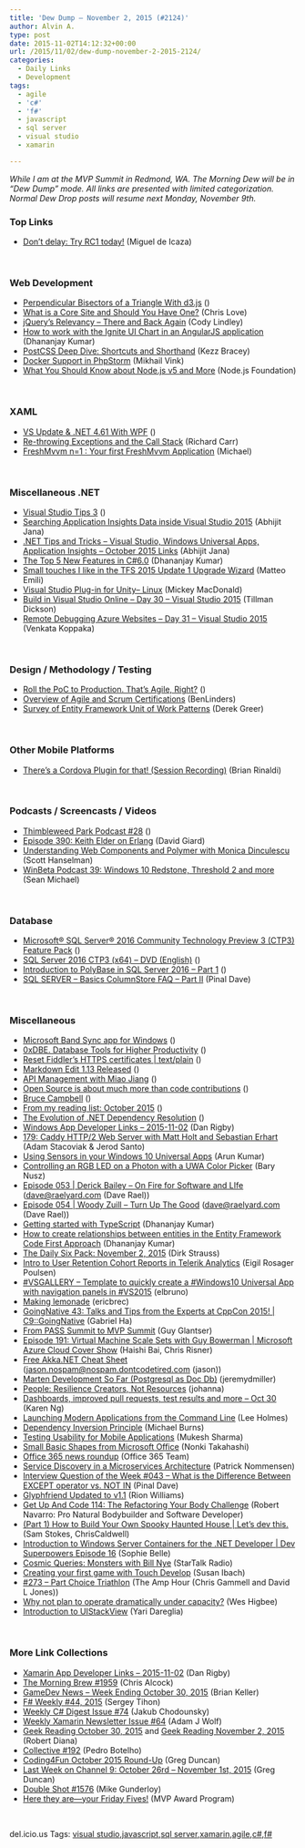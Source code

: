 ```yaml
---
title: 'Dew Dump – November 2, 2015 (#2124)'
author: Alvin A.
type: post
date: 2015-11-02T14:12:32+00:00
url: /2015/11/02/dew-dump-november-2-2015-2124/
categories:
  - Daily Links
  - Development
tags:
  - agile
  - 'c#'
  - 'f#'
  - javascript
  - sql server
  - visual studio
  - xamarin

---
```

_While I am at the MVP Summit in Redmond, WA. The Morning Dew will be in “Dew Dump” mode. All links are presented with limited categorization. Normal Dew Drop posts will resume next Monday, November 9th._

### <a name="top"></a>Top Links

  * <a href="https://blog.xamarin.com/dont-delay-try-rc1-today/" target="_blank">Don’t delay: Try RC1 today!</a> (Miguel de Icaza)

&nbsp;

### <a name="web"></a>Web Development

  * <a href="http://thesoftwaresimpleton.com//blog/2015/10/31/perpendicular/" target="_blank">Perpendicular Bisectors of a Triangle With d3.js</a> ()
  * <a href="http://www.love2dev.com/#!article/What-is-a-Core-Site-and-Should-You-Have-One" target="_blank">What is a Core Site and Should You Have One?</a> (Chris Love)
  * <a href="http://developer.telerik.com/featured/jquerys-relevancy-there-and-back-again/" target="_blank">jQuery’s Relevancy – There and Back Again</a> (Cody Lindley)
  * <a href="http://debugmode.net/2015/10/31/how-to-work-with-the-ignite-ui-chart-in-an-angularjs-application-2/" target="_blank">How to work with the Ignite UI Chart in an AngularJS application</a> (Dhananjay Kumar)
  * <a href="http://webdesign.tutsplus.com/tutorials/postcss-deep-dive-shortcuts-and-shorthand--cms-24602" target="_blank">PostCSS Deep Dive: Shortcuts and Shorthand</a> (Kezz Bracey)
  * <a href="http://blog.jetbrains.com/phpstorm/2015/10/docker-support-in-phpstorm/" target="_blank">Docker Support in PhpStorm</a> (Mikhail Vink)
  * <a href="https://nodejs.org/en/blog/community/node-v5" target="_blank">What You Should Know about Node.js v5 and More</a> (Node.js Foundation)

&nbsp;

### <a name="silverlight"></a>XAML

  * <a href="http://i-programmer.info/news/89-net/9120-vs-update-and-net-461-with-wpf.html" target="_blank">VS Update & .NET 4.61 With WPF</a> ()
  * <a href="http://feedproxy.google.com/~r/BlackwaspLatestAdditions/~3/vlLZnLWm8sI/RSSLanding.aspx" target="_blank">Re-throwing Exceptions and the Call Stack</a> (Richard Carr)
  * <a href="http://www.michaelridland.com/xamarin/xamarinforms-mvvm-first-freshmvvm-application/" target="_blank">FreshMvvm n=1 : Your first FreshMvvm Application</a> (Michael)

&nbsp;

### <a name="dotnet"></a>Miscellaneous .NET

  * <a href="http://weblogs.asp.net:80/ricardoperes/visual-studio-tips-3?WT.mc_id=DX_MVP4025064" target="_blank">Visual Studio Tips 3</a> ()
  * <a href="http://dailydotnettips.com/2015/10/31/searching-application-insights-inside-visual-studio-2015/" target="_blank">Searching Application Insights Data inside Visual Studio 2015</a> (Abhijit Jana)
  * <a href="http://abhijitjana.net/2015/11/02/net-tips-and-tricks-visual-studio-windows-universal-apps-application-insights-october-2015-links/" target="_blank">.NET Tips and Tricks – Visual Studio, Windows Universal Apps, Application Insights – October 2015 Links</a> (Abhijit Jana)
  * <a href="http://debugmode.net/2015/10/31/the-top-5-new-features-in-c6-0/" target="_blank">The Top 5 New Features in C#6.0</a> (Dhananjay Kumar)
  * <a href="http://feedproxy.google.com/~r/MattsAlmSpace/~3/8ObDmvnchSc/small-touches-i-like-in-tfs-2015-update.html" target="_blank">Small touches I like in the TFS 2015 Update 1 Upgrade Wizard</a> (Matteo Emili)
  * <a href="http://feedproxy.google.com/~r/CanDevs/~3/Eri2UFl62w8/visual-studio-plug-in-for-unity-linux.aspx" target="_blank">Visual Studio Plug-in for Unity– Linux</a> (Mickey MacDonald)
  * <a href="http://blog.falafel.com/build-in-visual-studio-online-day-30-visual-studio-2015/" target="_blank">Build in Visual Studio Online – Day 30 – Visual Studio 2015</a> (Tillman Dickson)
  * <a href="http://blog.falafel.com/remote-debugging-azure-websites-day-31-visual-studio-2015/" target="_blank">Remote Debugging Azure Websites – Day 31 – Visual Studio 2015</a> (Venkata Koppaka)

&nbsp;

### <a name="design"></a>Design / Methodology / Testing

  * <a href="http://magenic.com/Blog/Post/123/Roll-the-PoC-to-Production-That&rsquo;s-Agile-Right" target="_blank">Roll the PoC to Production. That’s Agile, Right?</a> ()
  * <a href="http://www.benlinders.com/news/overview-of-agile-and-scrum-certifications/" target="_blank">Overview of Agile and Scrum Certifications</a> (BenLinders)
  * <a href="http://feedproxy.google.com/~r/LosTechies/~3/yUSGgehnZOw/" target="_blank">Survey of Entity Framework Unit of Work Patterns</a> (Derek Greer)

&nbsp;

### <a name="mobile"></a>Other Mobile Platforms

  * <a href="http://developer.telerik.com/products/theres-a-cordova-plugin-for-that-session-recording/" target="_blank">There’s a Cordova Plugin for that! (Session Recording)</a> (Brian Rinaldi)

&nbsp;

### <a name="podcasts"></a>Podcasts / Screencasts / Videos

  * <a href="http://blog.thimbleweedpark.com/podcast28" target="_blank">Thimbleweed Park Podcast #28</a> ()
  * <a href="http://feedproxy.google.com/~r/TechnologyAndFriends/~3/oQ_bpUkW1h4/tf390.aspx" target="_blank">Episode 390: Keith Elder on Erlang</a> (David Giard)
  * <a href="http://www.hanselminutes.com/default.aspx?ShowID=17488" target="_blank">Understanding Web Components and Polymer with Monica Dinculescu</a> (Scott Hanselman)
  * <a href="http://feedproxy.google.com/~r/winbetadotorg/~3/oMSrjxnfWYk/winbeta-podcast-39-windows-10-redstone-threshold-2-and-more" target="_blank">WinBeta Podcast 39: Windows 10 Redstone, Threshold 2 and more</a> (Sean Michael)

&nbsp;

### <a name="sql"></a>Database

  * <a href="http://www.microsoft.com/en-us/download/details.aspx?id=49529&WT.mc_id=DX_MVP4025064" target="_blank">Microsoft® SQL Server® 2016 Community Technology Preview 3 (CTP3) Feature Pack</a> ()
  * <a href="http://msdn.microsoft.com/en-us/subscriptions/downloads/?FileId=65821" target="_blank">SQL Server 2016 CTP3 (x64) &#8211; DVD (English)</a> ()
  * <a href="http://feedproxy.google.com/~r/MSSQLTips-LatestSqlServerTips/~3/_3KPTaP7vls/tip.asp" target="_blank">Introduction to PolyBase in SQL Server 2016 &#8211; Part 1</a> ()
  * <a href="http://blog.sqlauthority.com/2015/11/02/sql-server-basics-columnstore-faq-part-ii/" target="_blank">SQL SERVER – Basics ColumnStore FAQ – Part II</a> (Pinal Dave)

&nbsp;

### <a name="misc"></a>Miscellaneous

  * <a href="http://www.microsoft.com/en-us/download/details.aspx?id=44579&WT.mc_id=DX_MVP4025064" target="_blank">Microsoft Band Sync app for Windows</a> ()
  * <a href="https://www.jetbrains.com/dbe/" target="_blank">0xDBE. Database Tools for Higher Productivity</a> ()
  * <a href="http://textslashplain.com/2015/10/30/reset-fiddlers-https-certificates/" target="_blank">Reset Fiddler’s HTTPS certificates | text/plain</a> ()
  * <a href="http://mike-ward.net/2015/10/31/markdown-edit-1-13-released/" target="_blank">Markdown Edit 1.13 Released</a> ()
  * <a href="http://msdevshow.com/2015/10/api-management-with-miao-jiang/" target="_blank">API Management with Miao Jiang</a> ()
  * <a href="http://weblogs.asp.net:80/bleroy/open-source-is-about-much-more-than-code-contributions?WT.mc_id=DX_MVP4025064" target="_blank">Open Source is about much more than code contributions</a> ()
  * <a href="http://nerdist.libsyn.com/bruce-campbell" target="_blank">Bruce Campbell</a> ()
  * <a href="https://outcoldman.com/en/archive/2015/11/01/digest-october-2015/" target="_blank">From my reading list: October 2015</a> ()
  * <a href="http://weblogs.asp.net:80/ricardoperes/evolution-of-dependency-resolution?WT.mc_id=DX_MVP4025064" target="_blank">The Evolution of .NET Dependency Resolution</a> ()
  * <a href="http://windowsappdev.com/2015/11/windows-app-developer-links-2015-11-02/" target="_blank">Windows App Developer Links &#8211; 2015-11-02</a> (Dan Rigby)
  * <a href="http://5by5.tv/changelog/179" target="_blank">179: Caddy HTTP/2 Web Server with Matt Holt and Sebastian Erhart</a> (Adam Stacoviak & Jerod Santo)
  * <a href="http://dailydotnettips.com/2015/11/01/using-sensors-in-your-windows-10-universal-apps/" target="_blank">Using Sensors in your Windows 10 Universal Apps</a> (Arun Kumar)
  * <a href="http://blog.falafel.com/controlling-an-rgb-led-on-a-photon-with-a-uwa-color-picker/" target="_blank">Controlling an RGB LED on a Photon with a UWA Color Picker</a> (Bary Nusz)
  * <a href="http://feedproxy.google.com/~r/developeronfire/~3/464H_JAmwmg/derick-bailey-on-fire-for-software-and-life" target="_blank">Episode 053 | Derick Bailey &#8211; On Fire for Software and LIfe</a> (dave@raelyard.com (Dave Rael))
  * <a href="http://feedproxy.google.com/~r/developeronfire/~3/cSCutN3MlWw/developeronfire-54-woodyzuill" target="_blank">Episode 054 | Woody Zuill &#8211; Turn Up The Good</a> (dave@raelyard.com (Dave Rael))
  * <a href="http://debugmode.net/2015/11/01/getting-started-with-typescript/" target="_blank">Getting started with TypeScript</a> (Dhananjay Kumar)
  * <a href="http://debugmode.net/2015/11/01/how-to-create-relationships-between-entities-in-the-entity-framework-code-first-approach/" target="_blank">How to create relationships between entities in the Entity Framework Code First Approach</a> (Dhananjay Kumar)
  * <a href="http://www.dirkstrauss.com/github-integration-in-visual-studio-2015/" target="_blank">The Daily Six Pack: November 2, 2015</a> (Dirk Strauss)
  * <a href="http://tracking.feedpress.it/link/10810/1959988" target="_blank">Intro to User Retention Cohort Reports in Telerik Analytics</a> (Eigil Rosager Poulsen)
  * <a href="http://feedproxy.google.com/~r/elbruno/~3/ky2hzeuHPTw/" target="_blank">#VSGALLERY – Template to quickly create a #Windows10 Universal App with navigation panels in #VS2015</a> (elbruno)
  * <a href="http://blogs.msdn.com/b/eric_brechner/archive/2015/11/01/making-lemonade.aspx?WT.mc_id=DX_MVP4025064" target="_blank">Making lemonade</a> (ericbrec)
  * <a href="https://channel9.msdn.com/Shows/C9-GoingNative/GoingNative-43-Talks-and-Tips-from-the-Experts-at-CppCon-2015?WT.mc_id=DX_MVP4025064" target="_blank">GoingNative 43: Talks and Tips from the Experts at CppCon 2015! | C9::GoingNative</a> (Gabriel Ha)
  * <a href="http://www.madeiradata.com/from-pass-summit-to-mvp-summit/" target="_blank">From PASS Summit to MVP Summit</a> (Guy Glantser)
  * <a href="https://channel9.msdn.com/Shows/Cloud+Cover/Episode-191-Virtual-Machine-Scale-Sets-with-Guy-Bowerman?WT.mc_id=DX_MVP4025064" target="_blank">Episode 191: Virtual Machine Scale Sets with Guy Bowerman | Microsoft Azure Cloud Cover Show</a> (Haishi Bai, Chris Risner)
  * <a href="http://dontcodetired.com/blog/post/Free-AkkaNET-Cheat-Sheet.aspx" target="_blank">Free Akka.NET Cheat Sheet</a> (jason.nospam@nospam.dontcodetired.com (jason))
  * <a href="http://jeremydmiller.com/2015/10/30/marten-development-so-far-postgresql-as-doc-db/" target="_blank">Marten Development So Far (Postgresql as Doc Db)</a> (jeremydmiller)
  * <a href="http://feedproxy.google.com/~r/ManagingProductDevelopment/~3/0EOKDQq73sk/" target="_blank">People: Resilience Creators, Not Resources</a> (johanna)
  * <a href="https://www.visualstudio.com/en-us/news/2015-oct-30-vso" target="_blank">Dashboards, improved pull requests, test results and more – Oct 30</a> (Karen Ng)
  * <a href="http://www.leeholmes.com/blog/2015/10/30/launching-modern-applications-from-the-command-line/" target="_blank">Launching Modern Applications from the Command Line</a> (Lee Holmes)
  * <a href="http://scrumblogmillionaire.com/2015/10/30/dependency-inversion/" target="_blank">Dependency Inversion Principle</a> (Michael Burns)
  * <a href="http://www.stickyminds.com/article/testing-usability-mobile-applications" target="_blank">Testing Usability for Mobile Applications</a> (Mukesh Sharma)
  * <a href="http://blogs.msdn.com/b/smallbasic/archive/2015/10/31/small-basic-shapes-from-microsoft-office.aspx?WT.mc_id=DX_MVP4025064" target="_blank">Small Basic Shapes from Microsoft Office</a> (Nonki Takahashi)
  * <a href="https://blogs.office.com/2015/10/30/office-365-news-roundup-16/" target="_blank">Office 365 news roundup</a> (Office 365 Team)
  * <a href="https://dzone.com/articles/service-discovery-in-a-microservices-architecture?utm_medium=feed&utm_source=feedpress.me&utm_campaign=Feed%3A+dzone%2Fintegration" target="_blank">Service Discovery in a Microservices Architecture</a> (Patrick Nommensen)
  * <a href="http://blog.sqlauthority.com/2015/10/31/interview-question-of-the-week-043-what-is-the-difference-between-except-operator-vs-not-in/" target="_blank">Interview Question of the Week #043 – What is the Difference Between EXCEPT operator vs. NOT IN</a> (Pinal Dave)
  * <a href="http://rion.io/2015/10/30/glyphfriend-updated-to-v1-1/" target="_blank">Glyphfriend Updated to v1.1</a> (Rion Williams)
  * <a href="http://getupandcode.com/2015/11/01/get-up-and-code-114-the-refactoring-your-body-challenge/" target="_blank">Get Up And Code 114: The Refactoring Your Body Challenge</a> (Robert Navarro: Pro Natural Bodybuilder and Software Developer)
  * <a href="https://channel9.msdn.com/Shows/Lets-dev-this/LDT1614?WT.mc_id=DX_MVP4025064" target="_blank">(Part 1) How to Build Your Own Spooky Haunted House | Let&#8217;s dev this.</a> (Sam Stokes, ChrisCaldwell)
  * <a href="http://tv.ssw.com/6500/introduction-to-windows-server-containers-for-the-net-developer-dev-superpowers-episode-16" target="_blank">Introduction to Windows Server Containers for the .NET Developer | Dev Superpowers Episode 16</a> (Sophie Belle)
  * <a href="https://soundcloud.com/startalk/cosmic-queries-monsters-with-bill-nye" target="_blank">Cosmic Queries: Monsters with Bill Nye</a> (StarTalk Radio)
  * <a href="http://feedproxy.google.com/~r/CanDevs/~3/2EWyztC1RK8/creating-your-first-game-with-touch-develop.aspx" target="_blank">Creating your first game with Touch Develop</a> (Susan Ibach)
  * <a href="http://feedproxy.google.com/~r/TheAmpHour/~3/_o28oxjZxE0/" target="_blank">#273 – Part Choice Triathlon</a> (The Amp Hour (Chris Gammell and David L Jones))
  * <a href="http://www.weshigbee.com/why-not-plan-to-operate-dramatically-under-capacity/" target="_blank">Why not plan to operate dramatically under capacity?</a> (Wes Higbee)
  * <a href="http://feedproxy.google.com/~r/iosdevblog/~3/qUZQ4kAbzM0/" target="_blank">Introduction to UIStackView</a> (Yari Dareglia)

&nbsp;

### More Link Collections

  * <a href="http://allaboutxamarin.com/2015/11/xamarin-app-developer-links-2015-11-02/" target="_blank">Xamarin App Developer Links &#8211; 2015-11-02</a> (Dan Rigby)
  * <a href="http://feedproxy.google.com/~r/ReflectivePerspective/~3/VSmNMJ4o8Hc/" target="_blank">The Morning Brew #1959</a> (Chris Alcock)
  * <a href="http://feedproxy.google.com/~r/BrianPeek/~3/3CK7qDVXLBQ/post.aspx" target="_blank">GameDev News – Week Ending October 30, 2015</a> (Brian Keller)
  * <a href="https://sergeytihon.wordpress.com/2015/11/01/f-weekly-44-2015/" target="_blank">F# Weekly #44, 2015</a> (Sergey Tihon)
  * <a href="http://feedproxy.google.com/~r/digest-csharp/~3/4drpw2x9m0M/74" target="_blank">Weekly C# Digest Issue #74</a> (Jakub Chodounsky)
  * <a href="https://www.SyntaxIsMyUI.com/weekly-xamarin-newsletter-issue-64/" target="_blank">Weekly Xamarin Newsletter Issue #64</a> (Adam J Wolf)
  * <a href="http://feeds.regulargeek.com/~r/RegularGeek/~3/BWlh8BDZBoU/" target="_blank">Geek Reading October 30, 2015</a> and <a href="http://feeds.regulargeek.com/~r/RegularGeek/~3/JCliKav2NJE/" target="_blank">Geek Reading November 2, 2015</a> (Robert Diana)
  * <a href="http://feedproxy.google.com/~r/tympanus/~3/IHmf4NHK9Qw/" target="_blank">Collective #192</a> (Pedro Botelho)
  * <a href="https://channel9.msdn.com/coding4fun/blog/Coding4Fun-October-2015-Round-Up?WT.mc_id=DX_MVP4025064" target="_blank">Coding4Fun October 2015 Round-Up</a> (Greg Duncan)
  * <a href="https://channel9.msdn.com/Blogs/C9Team/Last-Week-on-Channel-9-October-26rd-November-1st-2015?WT.mc_id=DX_MVP4025064" target="_blank">Last Week on Channel 9: October 26rd &#8211; November 1st, 2015</a> (Greg Duncan)
  * <a href="http://afreshcup.com/home/2015/11/2/double-shot-1576.html" target="_blank">Double Shot #1576</a> (Mike Gunderloy)
  * <a href="http://blogs.msdn.com/b/mvpawardprogram/archive/2015/10/30/here-they-are-your-friday-fives.aspx?WT.mc_id=DX_MVP4025064" target="_blank">Here they are—your Friday Fives!</a> (MVP Award Program)

&nbsp;

<div id="scid:0767317B-992E-4b12-91E0-4F059A8CECA8:f6100f93-eadf-4594-b4f7-e288c1008b1c" class="wlWriterEditableSmartContent" style="float: none; padding-bottom: 0px; padding-top: 0px; padding-left: 0px; margin: 0px; display: inline; padding-right: 0px">
  del.icio.us Tags: <a href="http://del.icio.us/popular/visual+studio" rel="tag">visual studio</a>,<a href="http://del.icio.us/popular/javascript" rel="tag">javascript</a>,<a href="http://del.icio.us/popular/sql+server" rel="tag">sql server</a>,<a href="http://del.icio.us/popular/xamarin" rel="tag">xamarin</a>,<a href="http://del.icio.us/popular/agile" rel="tag">agile</a>,<a href="http://del.icio.us/popular/c%23" rel="tag">c#</a>,<a href="http://del.icio.us/popular/f%23" rel="tag">f#</a>
</div>